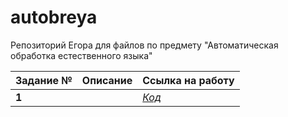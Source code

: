 # autobreya
Репозиторий Егора для файлов по предмету "Автоматическая обработка естественного языка" 

<table>
<thead>
<tr>
<th>Задание №</th>
<th>Описание</th>
<th>Ссылка на работу</th>
</tr>
</thead>
<tbody>
<tr>
<td><strong>1</strong></td>
<td></td>
<td><a href=""><em>Код</em></a></td>
</tr>

</tbody>
</table>